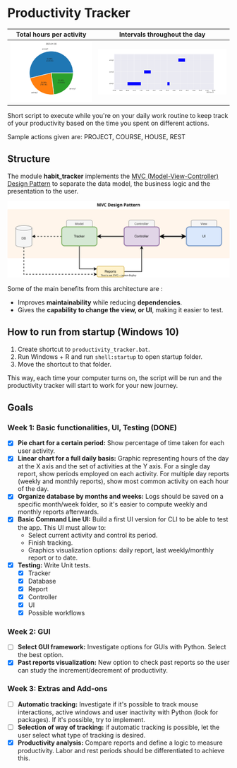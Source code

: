 # Productivity Tracker

| Total hours per activity                       |            Intervals throughout the day            |
|------------------------------------------------|:--------------------------------------------------:|
| ![Sample graph](src/sample.png "Sample Graph") | ![Sample graph](src/sample_day.png "Sample Graph") |

Short script to execute while you're on your daily work routine to keep track
of your productivity based on the time you spent on different actions.

Sample actions given are: PROJECT, COURSE, HOUSE, REST

## Structure

The module **habit_tracker** implements the 
[MVC (Model-View-Controller) Design Pattern](https://www.geeksforgeeks.org/mvc-design-pattern/) 
to separate the data model, the business logic and the presentation to the user.


![Structure diagram](src/mvc.svg "Structure Diagram")

Some of the main benefits from this architecture are :
* Improves **maintainability** while reducing **dependencies**.
* Gives the **capability to change the view, or UI**, making it easier to test.


## How to run from startup (Windows 10)

1. Create shortcut to `productivity_tracker.bat`.
2. Run Windows + R and run `shell:startup` to open startup folder.
3. Move the shortcut to that folder.

This way, each time your computer turns on, the script will be run and the productivity tracker
will start to work for your new journey.


## Goals

### Week 1: Basic functionalities, UI, Testing (DONE)

- [x] **Pie chart for a certain period:** Show percentage of time taken for each user activity.
- [x] **Linear chart for a full daily basis:** Graphic representing hours of the day at the X axis and the set
of activities at the Y axis. For a single day report, show periods employed on each activity. For multiple day
reports (weekly and monthly reports), show most common activity on each hour of the day.
- [x] **Organize database by months and weeks:** Logs should be saved on a specific month/week folder, so it's
easier to compute weekly and monthly reports afterwards.
- [x] **Basic Command Line UI:** Build a first UI version for CLI to be able to test the app. This UI must allow to:
  - Select current activity and control its period.
  - Finish tracking.
  - Graphics visualization options: daily report, last weekly/monthly report or to date.
- [x] **Testing:** Write Unit tests.
  - [x] Tracker
  - [x] Database
  - [X] Report
  - [x] Controller
  - [x] UI
  - [x] Possible workflows

### Week 2: GUI

- [ ] **Select GUI framework:** Investigate options for GUIs with Python. Select the best option.
- [x] **Past reports visualization:** New option to check past reports so the user can study the increment/decrement
of productivity.

### Week 3: Extras and Add-ons
- [ ] **Automatic tracking:** Investigate if it's possible to track mouse interactions, active windows and user inactivity
with Python (look for packages). If it's possible, try to implement.
- [ ] **Selection of way of tracking:** if automatic tracking is possible, let the user select what type of tracking is desired.
- [x] **Productivity analysis:** Compare reports and define a logic to measure productivity. Labor and rest periods
should be differentiated to achieve this.
